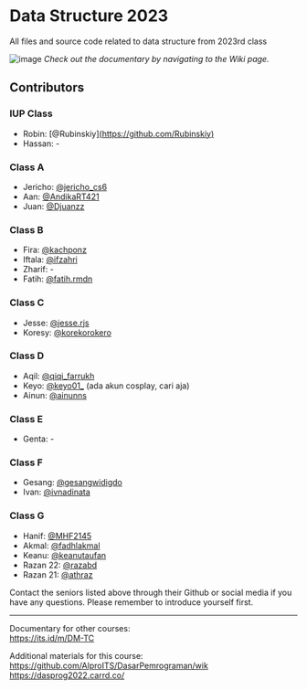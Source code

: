 # Data Structure 2023
 All files and source code related to data structure from 2023rd class

![image](https://user-images.githubusercontent.com/117990315/210136544-a3bd4314-f8d5-4000-b2d8-356f94bbb6c7.png)
<i>Check out the documentary by navigating to the Wiki page.</i>

## Contributors
### IUP Class
- Robin: [@Rubinskiy][(https://github.com/Rubinskiy)](https://github.com/Rubinskiy/IF184202-Data-Structures)
- Hassan: -

### Class A
- Jericho: [@jericho_cs6](https://www.instagram.com/jericho_cs6/)
- Aan: [@AndikaRT421](https://github.com/AndikaRT421)
- Juan: [@Djuanzz](https://github.com/Djuanzz)

### Class B
- Fira: [@kachponz](https://github.com/kachponz)
- Iftala: [@ifzahri](https://github.com/ifzahri)
- Zharif: -
- Fatih: [@fatih.rmdn](https://www.instagram.com/fatih.rmdn)

### Class C 
- Jesse: [@jesse.rjs](https://www.instagram.com/jesse.rjs)
- Koresy: [@korekorokero](https://github.com/korekorokero)

### Class D
- Aqil: [@qiqi_farrukh](https://www.instagram.com/qiqi_farrukh)
- Keyo: [@keyo01_](https://www.instagram.com/keyo01_) (ada akun cosplay, cari aja)
- Ainun: [@ainunns](https://github.com/ainunns)

### Class E
- Genta: -

### Class F
- Gesang: [@gesangwidigdo](https://github.com/gesangwidigdo)
- Ivan: [@ivnadinata](https://www.instagram.com/ivnadinata)

### Class G
- Hanif: [@MHF2145](https://github.com/MHF2145)
- Akmal: [@fadhlakmal](https://github.com/fadhlakmal)
- Keanu: [@keanutaufan](https://github.com/keanutaufan)
- Razan 22: [@razabd](https://github.com/razabd)
- Razan 21: [@athraz](https://github.com/athraz)

Contact the seniors listed above through their Github or social media if you have any questions. Please remember to introduce yourself first.
***

Documentary for other courses:<br>
https://its.id/m/DM-TC

Additional materials for this course:<br>
https://github.com/AlproITS/DasarPemrograman/wik<br>
https://dasprog2022.carrd.co/
